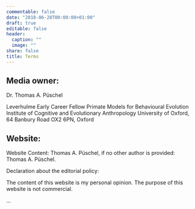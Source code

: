 ```yaml
---
commentable: false
date: "2018-06-28T00:00:00+01:00"
draft: true
editable: false
header:
  caption: ""
  image: ""
share: false
title: Terms
---
```

## Media owner:

Dr. Thomas A. Püschel

Leverhulme Early Career Fellow
Primate Models for Behavioural Evolution
Institute of Cognitive and Evolutionary Anthropology
University of Oxford, 64 Banbury Road
OX2 6PN, Oxford


## Website:

Website Content: Thomas A. Püschel, if no other author is provided: Thomas A. Püschel. 

Declaration about the editorial policy:

The content of this website is my personal opinion. The purpose of this website is not commercial.


...
